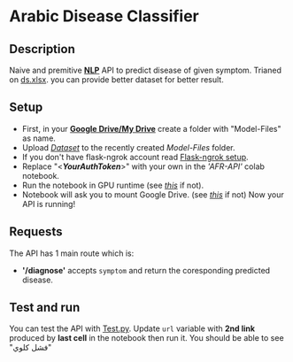 # Arabic Disease Classifier 

## Description
Naive and premitive **[NLP](https://www.ibm.com/cloud/learn/natural-language-processing)** API to predict disease of given symptom. Trianed on [ds.xlsx](https://github.com/MahmoudHussienMohamed/Flask-APIs/blob/main/Flask-ngrok-APIs-Arabic-Disease-Classifier-API/ds.xlsx).
you can provide better dataset for better result.

## Setup
- First, in your **[Google Drive/My Drive](https://drive.google.com/drive/my-drive)** create a folder with "Model-Files" as name.
- Upload *[Dataset](https://github.com/MahmoudHussienMohamed/Flask-APIs/blob/main/Flask-ngrok-APIs-Arabic-Disease-Classifier-API/ds.xlsx)* to the recently created *Model-Files* folder.
- If you don't have flask-ngrok account read [Flask-ngrok setup](https://github.com/MahmoudHussienMohamed/Flask-APIs#flask-ngrok-setup).
- Replace "\<***YourAuthToken***\>" with your own in the *'AFR-API'* colab notebook.
- Run the notebook in GPU runtime (see *[this](https://github.com/MahmoudHussienMohamed/Flask-APIs#google-colab)* if not).
- Notebook will ask you to mount Google Drive. (see *[this](https://github.com/MahmoudHussienMohamed/Flask-APIs#google-drive)* if not)
Now your API is running!

## Requests
The API has 1 main route which is:
- **'/diagnose'** accepts `symptom` and return the coresponding predicted disease.

## Test and run
You can test the API with [Test.py](https://github.com/MahmoudHussienMohamed/Flask-APIs/blob/main/Flask-ngrok-APIs-Arabic-Disease-Classifier-API/Test.py).
Update `url` variable with **2nd link** produced by **last cell** in the notebook then run it.
You should be able to see "فشل كلوي"


